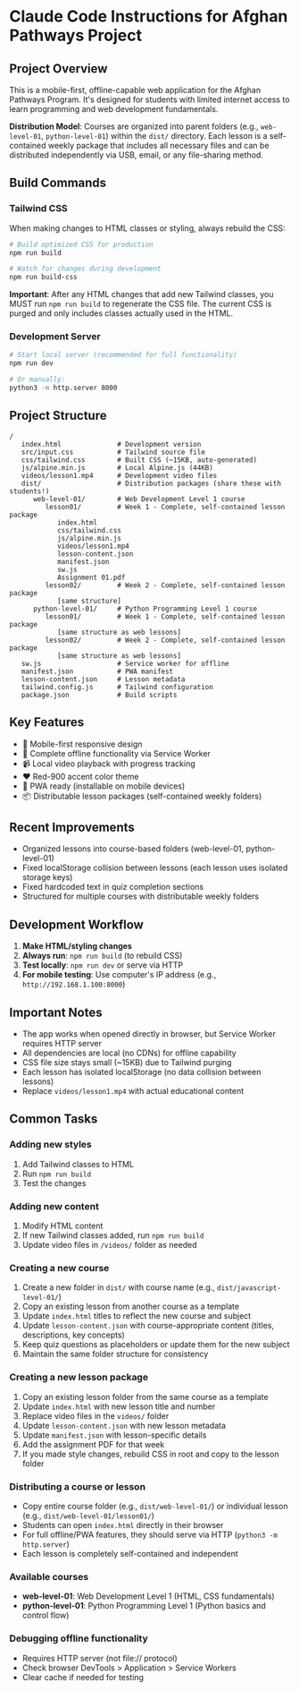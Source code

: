 # Claude Code Instructions for Afghan Pathways Project

## Project Overview
This is a mobile-first, offline-capable web application for the Afghan Pathways Program. It's designed for students with limited internet access to learn programming and web development fundamentals.

**Distribution Model**: Courses are organized into parent folders (e.g., `web-level-01`, `python-level-01`) within the `dist/` directory. Each lesson is a self-contained weekly package that includes all necessary files and can be distributed independently via USB, email, or any file-sharing method.

## Build Commands

### Tailwind CSS
When making changes to HTML classes or styling, always rebuild the CSS:

```bash
# Build optimized CSS for production
npm run build

# Watch for changes during development
npm run build-css
```

**Important**: After any HTML changes that add new Tailwind classes, you MUST run `npm run build` to regenerate the CSS file. The current CSS is purged and only includes classes actually used in the HTML.

### Development Server
```bash
# Start local server (recommended for full functionality)
npm run dev

# Or manually:
python3 -m http.server 8000
```

## Project Structure
```
/
   index.html              # Development version
   src/input.css           # Tailwind source file
   css/tailwind.css        # Built CSS (~15KB, auto-generated)
   js/alpine.min.js        # Local Alpine.js (44KB)
   videos/lesson1.mp4      # Development video files
   dist/                   # Distribution packages (share these with students!)
      web-level-01/        # Web Development Level 1 course
         lesson01/         # Week 1 - Complete, self-contained lesson package
            index.html
            css/tailwind.css
            js/alpine.min.js
            videos/lesson1.mp4
            lesson-content.json
            manifest.json
            sw.js
            Assignment 01.pdf
         lesson02/         # Week 2 - Complete, self-contained lesson package
            [same structure]
      python-level-01/     # Python Programming Level 1 course
         lesson01/         # Week 1 - Complete, self-contained lesson package
            [same structure as web lessons]
         lesson02/         # Week 2 - Complete, self-contained lesson package
            [same structure as web lessons]
   sw.js                   # Service worker for offline
   manifest.json           # PWA manifest
   lesson-content.json     # Lesson metadata
   tailwind.config.js      # Tailwind configuration
   package.json            # Build scripts
```

## Key Features
- 📱 Mobile-first responsive design
- 🔌 Complete offline functionality via Service Worker
- 📹 Local video playback with progress tracking
- ❤️ Red-900 accent color theme
- 🚀 PWA ready (installable on mobile devices)
- 📦 Distributable lesson packages (self-contained weekly folders)

## Recent Improvements
- Organized lessons into course-based folders (web-level-01, python-level-01)
- Fixed localStorage collision between lessons (each lesson uses isolated storage keys)
- Fixed hardcoded text in quiz completion sections
- Structured for multiple courses with distributable weekly folders

## Development Workflow

1. **Make HTML/styling changes**
2. **Always run**: `npm run build` (to rebuild CSS)
3. **Test locally**: `npm run dev` or serve via HTTP
4. **For mobile testing**: Use computer's IP address (e.g., `http://192.168.1.100:8000`)

## Important Notes
- The app works when opened directly in browser, but Service Worker requires HTTP server
- All dependencies are local (no CDNs) for offline capability
- CSS file size stays small (~15KB) due to Tailwind purging
- Each lesson has isolated localStorage (no data collision between lessons)
- Replace `videos/lesson1.mp4` with actual educational content

## Common Tasks

### Adding new styles
1. Add Tailwind classes to HTML
2. Run `npm run build`
3. Test the changes

### Adding new content
1. Modify HTML content
2. If new Tailwind classes added, run `npm run build`
3. Update video files in `/videos/` folder as needed

### Creating a new course
1. Create a new folder in `dist/` with course name (e.g., `dist/javascript-level-01/`)
2. Copy an existing lesson from another course as a template
3. Update `index.html` titles to reflect the new course and subject
4. Update `lesson-content.json` with course-appropriate content (titles, descriptions, key concepts)
5. Keep quiz questions as placeholders or update them for the new subject
6. Maintain the same folder structure for consistency

### Creating a new lesson package
1. Copy an existing lesson folder from the same course as a template
2. Update `index.html` with new lesson title and number
3. Replace video files in the `videos/` folder
4. Update `lesson-content.json` with new lesson metadata
5. Update `manifest.json` with lesson-specific details
6. Add the assignment PDF for that week
7. If you made style changes, rebuild CSS in root and copy to the lesson folder

### Distributing a course or lesson
- Copy entire course folder (e.g., `dist/web-level-01/`) or individual lesson (e.g., `dist/web-level-01/lesson01/`)
- Students can open `index.html` directly in their browser
- For full offline/PWA features, they should serve via HTTP (`python3 -m http.server`)
- Each lesson is completely self-contained and independent

### Available courses
- **web-level-01**: Web Development Level 1 (HTML, CSS fundamentals)
- **python-level-01**: Python Programming Level 1 (Python basics and control flow)

### Debugging offline functionality
- Requires HTTP server (not file:// protocol)
- Check browser DevTools > Application > Service Workers
- Clear cache if needed for testing

